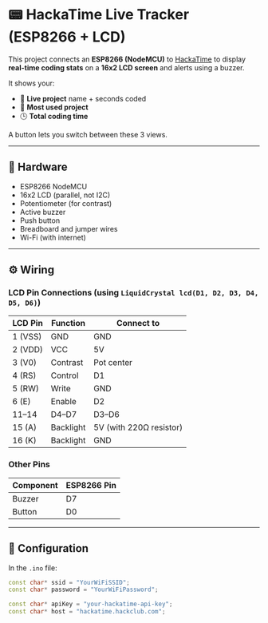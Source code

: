 # 📟 HackaTime Live Tracker (ESP8266 + LCD)

This project connects an **ESP8266 (NodeMCU)** to [HackaTime](https://hackatime.hackclub.com) to display **real-time coding stats** on a **16x2 LCD screen** and alerts using a buzzer.

It shows your:
- 🔴 **Live project** name + seconds coded
- 🔁 **Most used project**
- 🕒 **Total coding time**

A button lets you switch between these 3 views.

---

## 🧰 Hardware

- ESP8266 NodeMCU
- 16x2 LCD (parallel, not I2C)
- Potentiometer (for contrast)
- Active buzzer
- Push button
- Breadboard and jumper wires
- Wi-Fi (with internet)

---

## ⚙️ Wiring

### LCD Pin Connections (using `LiquidCrystal lcd(D1, D2, D3, D4, D5, D6)`)

| LCD Pin | Function | Connect to |
|---------|----------|------------|
| 1 (VSS) | GND      | GND        |
| 2 (VDD) | VCC      | 5V         |
| 3 (V0)  | Contrast | Pot center |
| 4 (RS)  | Control  | D1         |
| 5 (RW)  | Write    | GND        |
| 6 (E)   | Enable   | D2         |
| 11–14   | D4–D7    | D3–D6      |
| 15 (A)  | Backlight| 5V (with 220Ω resistor) |
| 16 (K)  | Backlight| GND        |

### Other Pins

| Component | ESP8266 Pin |
|-----------|-------------|
| Buzzer    | D7          |
| Button    | D0          |

---

## 🔑 Configuration

In the `.ino` file:

```cpp
const char* ssid = "YourWiFiSSID";
const char* password = "YourWiFiPassword";

const char* apiKey = "your-hackatime-api-key";
const char* host = "hackatime.hackclub.com";
